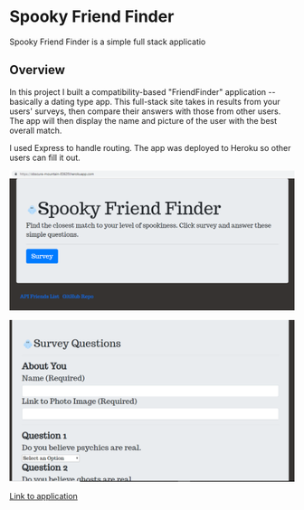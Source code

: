  # Spooky Friend Finder #

Spooky Friend Finder is a simple full stack applicatio

 ## Overview ##
 In this project I built a compatibility-based "FriendFinder" application -- basically a dating type app. This full-stack site takes in results from your users' surveys, then compare their answers with those from other users. The app will then display the name and picture of the user with the best overall match.

I used Express to handle routing. The app was deployed to Heroku so other users can fill it out.

 ![screenshot data with input](friendfinder.png)
 
 
 
  ![screenshot data with input](friendfindersuvey.png)

 [Link to application](https://obscure-mountain-83639.herokuapp.com/)
